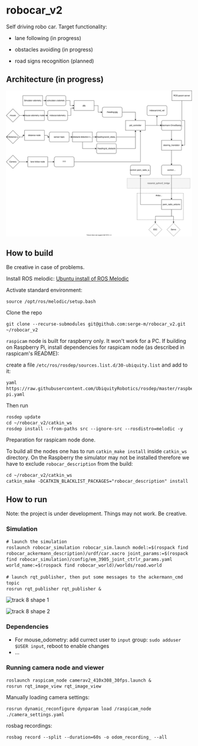 # robocar_v2

Self driving robo car. Target functionality:

* lane following (in progress)

* obstacles avoiding (in progress)

* road signs recognition (planned)


## Architecture (in progress)

![architecture](pictures/robocar_v2.svg)


## How to build 

Be creative in case of problems.

Install ROS melodic: [Ubuntu install of ROS Melodic](http://wiki.ros.org/melodic/Installation/Ubuntu) 

Activate standard environment: 

    source /opt/ros/melodic/setup.bash

Clone the repo

    git clone --recurse-submodules git@github.com:serge-m/robocar_v2.git ~/robocar_v2
    


`raspicam` node is built for raspberry only. It won't work for a PC.
If building on Raspberry Pi, install dependencies for raspicam node (as described in raspicam's README):

create a file `/etc/ros/rosdep/sources.list.d/30-ubiquity.list` and add to it:

    yaml https://raw.githubusercontent.com/UbiquityRobotics/rosdep/master/raspberry-pi.yaml


Then run

    rosdep update
    cd ~/robocar_v2/catkin_ws
    rosdep install --from-paths src --ignore-src --rosdistro=melodic -y

Preparation for raspicam node done.

To build all the nodes one has to run `catkin_make install` inside `catkin_ws` directory. 
On the Raspberry the simulator may not be installed therefore we have to exclude `robocar_description` from the build:

    cd ~/robocar_v2/catkin_ws
    catkin_make -DCATKIN_BLACKLIST_PACKAGES="robocar_description" install


## How to run 

Note: the project is under development. Things may not work. Be creative.

### Simulation

    # launch the simulation
    roslaunch robocar_simulation robocar_sim.launch model:=$(rospack find robocar_ackermann_description)/urdf/car.xacro joint_params:=$(rospack find robocar_simulation)/config/em_3905_joint_ctrlr_params.yaml world_name:=$(rospack find robocar_world)/worlds/road.world

    # launch rqt_publisher, then put some messages to the ackermann_cmd topic
    rosrun rqt_publisher rqt_publisher &
    

![track 8 shape 1](pictures/track8shape1.jpg)

![track 8 shape 2](pictures/track8shape2.jpg)

### Dependencies

* For mouse_odometry: add currect user to `input` group: `sudo adduser $USER input`, reboot to enable changes
* ...

### Running camera node and viewer

    roslaunch raspicam_node camerav2_410x308_30fps.launch &
    rosrun rqt_image_view rqt_image_view


Manually loading camera settings:

    rosrun dynamic_reconfigure dynparam load /raspicam_node ./camera_settings.yaml


rosbag recordings:

    rosbag record --split --duration=60s -o odom_recording_ --all
